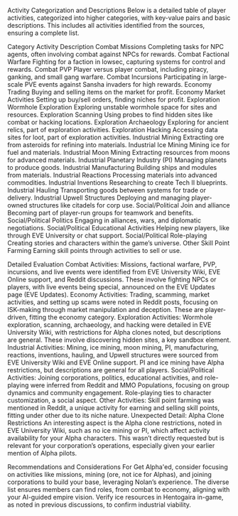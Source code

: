 Activity Categorization and Descriptions
Below is a detailed table of player activities, categorized into higher categories, with key-value pairs and basic descriptions. This includes all activities identified from the sources, ensuring a complete list.

Category	Activity	Description
Combat	Missions	Completing tasks for NPC agents, often involving combat against NPCs for rewards.
Combat	Factional Warfare	Fighting for a faction in lowsec, capturing systems for control and rewards.
Combat	PVP	Player versus player combat, including piracy, ganking, and small gang warfare.
Combat	Incursions	Participating in large-scale PVE events against Sansha invaders for high rewards.
Economy	Trading	Buying and selling items on the market for profit.
Economy	Market Activities	Setting up buy/sell orders, finding niches for profit.
Exploration	Wormhole Exploration	Exploring unstable wormhole space for sites and resources.
Exploration	Scanning	Using probes to find hidden sites like combat or hacking locations.
Exploration	Archaeology	Exploring for ancient relics, part of exploration activities.
Exploration	Hacking	Accessing data sites for loot, part of exploration activities.
Industrial	Mining	Extracting ore from asteroids for refining into materials.
Industrial	Ice Mining	Mining ice for fuel and materials.
Industrial	Moon Mining	Extracting resources from moons for advanced materials.
Industrial	Planetary Industry (PI)	Managing planets to produce goods.
Industrial	Manufacturing	Building ships and modules from materials.
Industrial	Reactions	Processing materials into advanced commodities.
Industrial	Inventions	Researching to create Tech II blueprints.
Industrial	Hauling	Transporting goods between systems for trade or delivery.
Industrial	Upwell Structures	Deploying and managing player-owned structures like citadels for corp use.
Social/Political	Join and alliance	Becoming part of player-run groups for teamwork and benefits.
Social/Political	Politics	Engaging in alliances, wars, and diplomatic negotiations.
Social/Political	Educational Activities	Helping new players, like through EVE University or chat support.
Social/Political	Role-playing	Creating stories and characters within the game’s universe.
Other	Skill Point Farming	Earning skill points through activities to sell or use.


Detailed Evaluation
Combat Activities: Missions, factional warfare, PVP, incursions, and live events were identified from EVE University Wiki, EVE Online support, and Reddit discussions. These involve fighting NPCs or players, with live events being special, announced on the EVE Updates page (EVE Updates).
Economy Activities: Trading, scamming, market activities, and setting up scams were noted in Reddit posts, focusing on ISK-making through market manipulation and deception. These are player-driven, fitting the economy category.
Exploration Activities: Wormhole exploration, scanning, archaeology, and hacking were detailed in EVE University Wiki, with restrictions for Alpha clones noted, but descriptions are general. These involve discovering hidden sites, a key sandbox element.
Industrial Activities: Mining, ice mining, moon mining, PI, manufacturing, reactions, inventions, hauling, and Upwell structures were sourced from EVE University Wiki and EVE Online support. PI and ice mining have Alpha restrictions, but descriptions are general for all players.
Social/Political Activities: Joining corporations, politics, educational activities, and role-playing were inferred from Reddit and MMO Populations, focusing on group dynamics and community engagement. Role-playing ties to character customization, a social aspect.
Other Activities: Skill point farming was mentioned in Reddit, a unique activity for earning and selling skill points, fitting under other due to its niche nature.
Unexpected Detail: Alpha Clone Restrictions
An interesting aspect is the Alpha clone restrictions, noted in EVE University Wiki, such as no ice mining or PI, which affect activity availability for your Alpha characters. This wasn’t directly requested but is relevant for your corporation’s operations, especially given your earlier mention of Alpha pilots.

Recommendations and Considerations
For Get Alpha'ed, consider focusing on activities like missions, mining (ore, not ice for Alphas), and joining corporations to build your base, leveraging Nolan’s experience. The diverse list ensures members can find roles, from combat to economy, aligning with your AI-guided empire vision. Verify ice resources in Hentogaira in-game, as noted in previous discussions, to confirm industrial viability.
